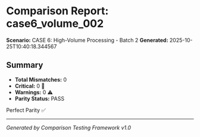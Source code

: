 # Comparison Report: case6_volume_002
**Scenario:** CASE 6: High-Volume Processing - Batch 2
**Generated:** 2025-10-25T10:40:18.344567

## Summary
- **Total Mismatches:** 0
- **Critical:** 0 🚨
- **Warnings:** 0 ⚠️
- **Parity Status:** PASS

Perfect Parity ✅

---
*Generated by Comparison Testing Framework v1.0*